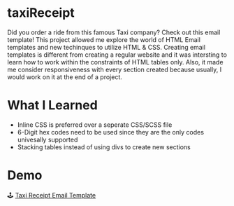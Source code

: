 # taxiReceipt
Did you order a ride from this famous Taxi company? Check out this email template! This project allowed me explore the world of 
HTML Email templates and new techinques to utilize HTML & CSS. Creating email templates is different from creating a regular website 
and it was intersting to learn how to work within the constraints of HTML tables only. 
Also, it made me consider responsiveness with every section created because usually, I would work on it at the end of a project.

# What I Learned 
* Inline CSS is preferred over a seperate CSS/SCSS file
* 6-Digit hex codes need to be used since they are the only codes univesally supported 
* Stacking tables instead of using divs to create new sections

# Demo
🕹 [Taxi Receipt Email Template]()
